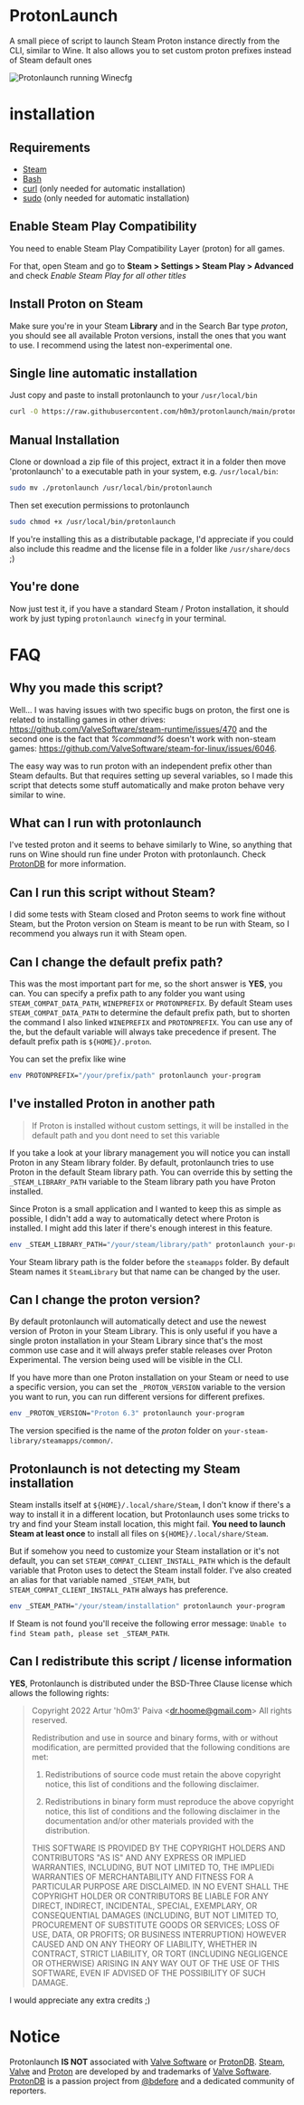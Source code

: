 # ProtonLaunch

A small piece of script to launch Steam Proton instance directly from the CLI, similar to Wine. It also allows you to set custom proton prefixes instead of Steam default ones

![Protonlaunch running Winecfg](https://raw.githubusercontent.com/h0m3/protonlaunch/main/screenshot.png)

# installation

## Requirements

- [Steam](https://store.steampowered.com/)
- [Bash](https://www.gnu.org/software/bash/)
- [curl](https://curl.se/) (only needed for automatic installation)
- [sudo](https://www.sudo.ws/) (only needed for automatic installation)

## Enable Steam Play Compatibility

You need to enable Steam Play Compatibility Layer (proton) for all games.

For that, open Steam and go to **Steam > Settings > Steam Play > Advanced** and check *Enable Steam Play for all other titles*

## Install Proton on Steam

Make sure you're in your Steam **Library** and in the Search Bar type *proton*, you should see all available Proton versions, install the ones that you want to use. I recommend using the latest non-experimental one.

## Single line automatic installation

Just copy and paste to install protonlaunch to your `/usr/local/bin`

```bash
curl -O https://raw.githubusercontent.com/h0m3/protonlaunch/main/protonlaunch; sudo mv ./protonlaunch /usr/local/bin/protonlaunch; sudo chmod +x /usr/local/bin/protonlaunch
```

## Manual Installation

Clone or download a zip file of this project, extract it in a folder then move 'protonlaunch' to a executable path in your system, e.g. `/usr/local/bin`:

```bash
sudo mv ./protonlaunch /usr/local/bin/protonlaunch
```

Then set execution permissions to protonlaunch

```bash
sudo chmod +x /usr/local/bin/protonlaunch
```

If you're installing this as a distributable package, I'd appreciate if you could also include this readme and the license file in a folder like `/usr/share/docs` ;)

## You're done

Now just test it, if you have a standard Steam / Proton installation, it should work by just typing `protonlaunch winecfg` in your terminal.

# FAQ

## Why you made this script?

Well... I was having issues with two specific bugs on proton, the first one is related to installing games in other drives: https://github.com/ValveSoftware/steam-runtime/issues/470 and the second one is the fact that *%command%* doesn't work with non-steam games: https://github.com/ValveSoftware/steam-for-linux/issues/6046.

The easy way was to run proton with an independent prefix other than Steam defaults. But that requires setting up several variables, so I made this script that detects some stuff automatically and make proton behave very similar to wine.

## What can I run with protonlaunch

I've tested proton and it seems to behave similarly to Wine, so anything that runs on Wine should run fine under Proton with protonlaunch. Check [ProtonDB](https://www.protondb.com/) for more information.

## Can I run this script without Steam?

I did some tests with Steam closed and Proton seems to work fine without Steam, but the Proton version on Steam is meant to be run with Steam, so I recommend you always run it with Steam open.

## Can I change the default prefix path?

This was the most important part for me, so the short answer is **YES**, you can. You can specify a prefix path to any folder you want using `STEAM_COMPAT_DATA_PATH`, `WINEPREFIX` or `PROTONPREFIX`. By default Steam uses `STEAM_COMPAT_DATA_PATH` to determine the default prefix path, but to shorten the command I also linked `WINEPREFIX` and `PROTONPREFIX`. You can use any of the, but the default variable will always take precedence if present. The default prefix path is `${HOME}/.proton`.

You can set the prefix like wine

```bash
env PROTONPREFIX="/your/prefix/path" protonlaunch your-program
```

## I've installed Proton in another path

> If Proton is installed without custom settings, it will be installed in the default path and you dont need to set this variable

If you take a look at your library management you will notice you can install Proton in any Steam library folder. By default, protonlaunch tries to use Proton in the default Steam library path. You can override this by setting the `_STEAM_LIBRARY_PATH` variable to the Steam library path you have Proton installed.

Since Proton is a small application and I wanted to keep this as simple as possible, I didn't add a way to automatically detect where Proton is installed. I might add this later if there's enough interest in this feature.


```bash
env _STEAM_LIBRARY_PATH="/your/steam/library/path" protonlaunch your-program
```

Your Steam library path is the folder before the `steamapps` folder. By default Steam names it `SteamLibrary` but that name can be changed by the user.

## Can I change the proton version?

By default protonlaunch will automatically detect and use the newest version of Proton in your Steam Library. This is only useful if you have a single proton installation in your Steam Library since that's the most common use case and it will always prefer stable releases over Proton Experimental. The version being used will be visible in the CLI.

If you have more than one Proton installation on your Steam or need to use a specific version, you can set the `_PROTON_VERSION` variable to the version you want to run, you can run different versions for different prefixes.

``` bash
env _PROTON_VERSION="Proton 6.3" protonlaunch your-program
```

The version specified is the name of the *proton* folder on `your-steam-library/steamapps/common/`.

## Protonlaunch is not detecting my Steam installation

Steam installs itself at `${HOME}/.local/share/Steam`, I don't know if there's a way to install it in a different location, but Protonlaunch uses some tricks to try and find your Steam install location, this might fail. **You need to launch Steam at least once** to install all files on `${HOME}/.local/share/Steam`.

But if somehow you need to customize your Steam installation or it's not default, you can set `STEAM_COMPAT_CLIENT_INSTALL_PATH` which is the default variable that Proton uses to detect the Steam install folder. I've also created an alias for that variable named `_STEAM_PATH`, but `STEAM_COMPAT_CLIENT_INSTALL_PATH` always has preference.

```bash
env _STEAM_PATH="/your/steam/installation" protonlaunch your-program
```

If Steam is not found you'll receive the following error message: `Unable to find Steam path, please set _STEAM_PATH`.

## Can I redistribute this script / license information

**YES**, Protonlaunch is distributed under the BSD-Three Clause license which allows the following rights:

> Copyright 2022 Artur 'h0m3' Paiva \<dr.hoome@gmail.com\>
> All rights reserved.
>
> Redistribution and use in source and binary forms, with or without
> modification, are permitted provided that the following conditions are met:
>
> 1. Redistributions of source code must retain the above copyright notice, this
>    list of conditions and the following disclaimer.
>
> 2. Redistributions in binary form must reproduce the above copyright notice,
>    this list of conditions and the following disclaimer in the documentation
>    and/or other materials provided with the distribution.
>
> THIS SOFTWARE IS PROVIDED BY THE COPYRIGHT HOLDERS AND CONTRIBUTORS "AS IS" AND
> ANY EXPRESS OR IMPLIED WARRANTIES, INCLUDING, BUT NOT LIMITED TO, THE IMPLIEDi
> WARRANTIES OF MERCHANTABILITY AND FITNESS FOR A PARTICULAR PURPOSE ARE
> DISCLAIMED. IN NO EVENT SHALL THE COPYRIGHT HOLDER OR CONTRIBUTORS BE LIABLE FOR
> ANY DIRECT, INDIRECT, INCIDENTAL, SPECIAL, EXEMPLARY, OR CONSEQUENTIAL DAMAGES
> (INCLUDING, BUT NOT LIMITED TO, PROCUREMENT OF SUBSTITUTE GOODS OR SERVICES;
> LOSS OF USE, DATA, OR PROFITS; OR BUSINESS INTERRUPTION) HOWEVER CAUSED AND
> ON ANY THEORY OF LIABILITY, WHETHER IN CONTRACT, STRICT LIABILITY, OR TORT
> (INCLUDING NEGLIGENCE OR OTHERWISE) ARISING IN ANY WAY OUT OF THE USE OF THIS
> SOFTWARE, EVEN IF ADVISED OF THE POSSIBILITY OF SUCH DAMAGE.

I would appreciate any extra credits ;)

# Notice

Protonlaunch **IS NOT** associated with [Valve Software](https://www.valvesoftware.com) or [ProtonDB](https://www.protondb.com/). [Steam](https://steampowered.com), [Valve](https://www.valvesoftware.com) and [Proton](https://github.com/ValveSoftware/Proton/) are developed by and trademarks of [Valve Software](https://www.valvesoftware.com). [ProtonDB](https://www.protondb.com/) is a passion project from [@bdefore](https://github.com/bdefore) and a dedicated community of reporters.
